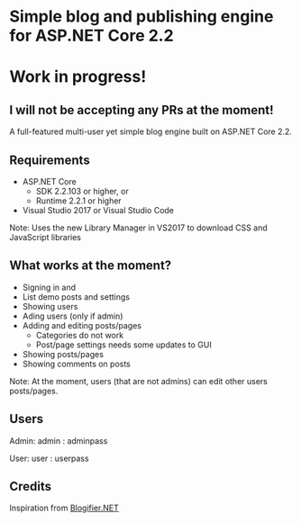 # Simple blog and publishing engine for ASP.NET Core 2.2
# Work in progress!

## I will not be accepting any PRs at the moment!

A full-featured multi-user yet simple blog engine built on ASP.NET Core 2.2.

## Requirements
* ASP.NET Core
  * SDK 2.2.103 or higher, or
  * Runtime 2.2.1 or higher
* Visual Studio 2017 or Visual Studio Code

Note: Uses the new Library Manager in VS2017 to download CSS and JavaScript libraries

## What works at the moment?
* Signing in and 
* List demo posts and settings
* Showing users
* Ading users (only if admin)
* Adding and editing posts/pages
  * Categories do not work
  * Post/page settings needs some updates to GUI
* Showing posts/pages
* Showing comments on posts

Note: At the moment, users (that are not admins) can edit other users posts/pages.

## Users
Admin: admin : adminpass

User: user : userpass

## Credits
Inspiration from [Blogifier.NET](https://github.com/blogifierdotnet/Blogifier)
